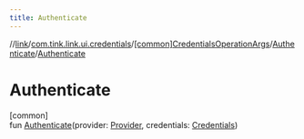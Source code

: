 ```yaml
---
title: Authenticate
---
```

//[link](../../../../index.html)/[com.tink.link.ui.credentials](../../index.html)/[[common]CredentialsOperationArgs](../index.html)/[Authenticate](index.html)/[Authenticate](-authenticate.html)



# Authenticate



[common]\
fun [Authenticate](-authenticate.html)(provider: [Provider](../../../com.tink.model.provider/[common]-provider/index.html), credentials: [Credentials](../../../com.tink.model.credentials/[common]-credentials/index.html))




